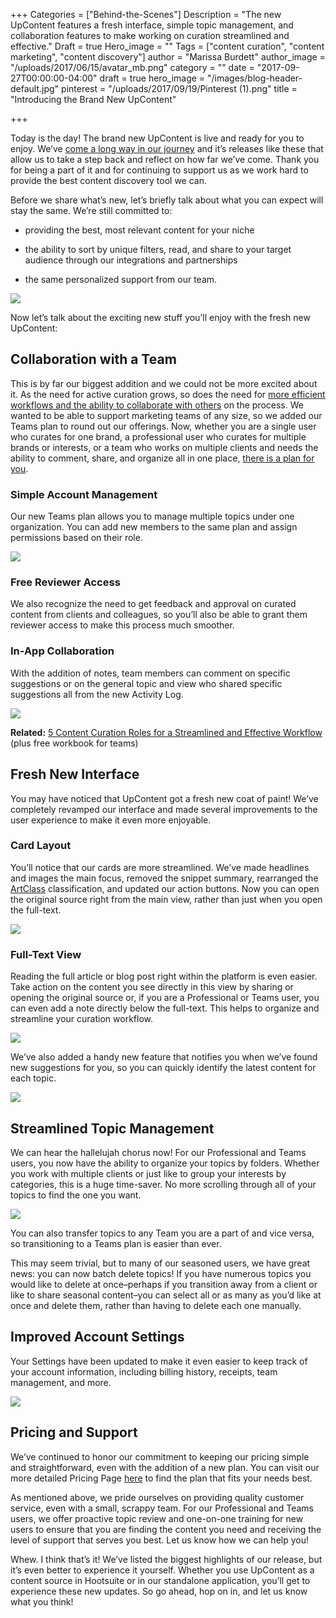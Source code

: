 +++
Categories = ["Behind-the-Scenes"]
Description = "The new UpContent features a fresh interface, simple topic management, and collaboration features to make working on curation streamlined and effective."
Draft = true
Hero_image = ""
Tags = ["content curation", "content marketing", "content discovery"]
author = "Marissa Burdett"
author_image = "/uploads/2017/06/15/avatar_mb.png"
category = ""
date = "2017-09-27T00:00:00-04:00"
draft = true
hero_image = "/images/blog-header-default.jpg"
pinterest = "/uploads/2017/09/19/Pinterest (1).png"
title = "Introducing the Brand New UpContent"

+++


Today is the day! The brand new UpContent is live and ready for you to enjoy. We’ve [come a long way in our journey](https://upcontent.com/post/hootsuite-integration/) and it’s releases like these that allow us to take a step back and reflect on how far we’ve come. Thank you for being a part of it and for continuing to support us as we work hard to provide the best content discovery tool we can.

Before we share what’s new, let’s briefly talk about what you can expect will stay the same. We’re still committed to:

* providing the best, most relevant content for your niche

* the ability to sort by unique filters, read, and share to your target audience through our integrations and partnerships

* the same personalized support from our team.

<img src="/uploads/2017/09/21/newmainscreen.png" style="display: block; margin: auto;">

Now let’s talk about the exciting new stuff you’ll enjoy with the fresh new UpContent:

## Collaboration with a Team

This is by far our biggest addition and we could not be more excited about it. As the need for active curation grows, so does the need for [more efficient workflows and the ability to collaborate with others](https://upcontent.com/post/content-curation-roles/) on the process. We wanted to be able to support marketing teams of any size, so we added our Teams plan to round out our offerings. Now, whether you are a single user who curates for one brand, a professional user who curates for multiple brands or interests, or a team who works on multiple clients and needs the ability to comment, share, and organize all in one place, [there is a plan for you](https://upcontent.com/pricing).

### Simple Account Management

Our new Teams plan allows you to manage multiple topics under one organization. You can add new members to the same plan and assign permissions based on their role.

![](/uploads/2017/10/17/simple%20account%20management.png)

### Free Reviewer Access

We also recognize the need to get feedback and approval on curated content from clients and colleagues, so you’ll also be able to grant them reviewer access to make this process much smoother.

### In-App Collaboration

With the addition of notes, team members can comment on specific suggestions or on the general topic and view who shared specific suggestions all from the new Activity Log.

![](/uploads/2017/10/17/in-app%20collaboration.png)

**Related:** [5 Content Curation Roles for a Streamlined and Effective Workflow](https://upcontent.com/post/content-curation-roles/) (plus free workbook for teams)

## Fresh New Interface

You may have noticed that UpContent got a fresh new coat of paint! We’ve completely revamped our interface and made several improvements to the user experience to make it even more enjoyable.

### Card Layout

You’ll notice that our cards are more streamlined. We’ve made headlines and images the main focus, removed the snippet summary, rearranged the [ArtClass](https://upcontent.com/post/machine-learning-for-curation/) classification, and updated our action buttons. Now you can open the original source right from the main view, rather than just when you open the full-text.

<img src="/uploads/2017/09/25/Card%20Layout.png" style="display: block; margin: auto; float: none;" class=" forestry--none">

### Full-Text View

Reading the full article or blog post right within the platform is even easier. Take action on the content you see directly in this view by sharing or opening the original source or, if you are a Professional or Teams user, you can even add a note directly below the full-text. This helps to organize and streamline your curation workflow.

![](/uploads/2017/10/17/full%20text%20view.png)

We’ve also added a handy new feature that notifies you when we’ve found new suggestions for you, so you can quickly identify the latest content for each topic.

![](/uploads/2017/10/17/new%20suggestions.png)

## Streamlined Topic Management

We can hear the hallelujah chorus now! For our Professional and Teams users, you now have the ability to organize your topics by folders. Whether you work with multiple clients or just like to group your interests by categories, this is a huge time-saver. No more scrolling through all of your topics to find the one you want.

<img src="/uploads/2017/09/26/Topic%20Management.png.png" style="display: block; margin: auto;">

You can also transfer topics to any Team you are a part of and vice versa, so transitioning to a Teams plan is easier than ever.

This may seem trivial, but to many of our seasoned users, we have great news: you can now batch delete topics! If you have numerous topics you would like to delete at once–perhaps if you transition away from a client or like to share seasonal content–you can select all or as many as you’d like at once and delete them, rather than having to delete each one manually.

## Improved Account Settings

Your Settings have been updated to make it even easier to keep track of your account information, including billing history, receipts, team management, and more.

![](/uploads/2017/10/17/settings.png)

## Pricing and Support

We’ve continued to honor our commitment to keeping our pricing simple and straightforward, even with the addition of a new plan. You can visit our more detailed Pricing Page [here](https://upcontent.com/pricing) to find the plan that fits your needs best.

As mentioned above, we pride ourselves on providing quality customer service, even with a small, scrappy team. For our Professional and Teams users, we offer proactive topic review and one-on-one training for new users to ensure that you are finding the content you need and receiving the level of support that serves you best. Let us know how we can help you!

Whew. I think that’s it! We’ve listed the biggest highlights of our release, but it’s even better to experience it yourself. Whether you use UpContent as a content source in Hootsuite or in our standalone application, you’ll get to experience these new updates. So go ahead, hop on in, and let us know what you think!

